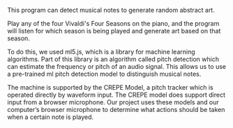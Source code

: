 This program can detect musical notes to generate random abstract art.

Play any of the four Vivaldi's Four Seasons on the piano, and the program will listen for which season is being played and generate art based on that season.

To do this, we used ml5.js, which is a library for machine learning algorithms. Part of this library is an algorithm called pitch detection which can estimate the frequency or pitch of an audio signal. This allows us to use a pre-trained ml pitch detection model to distinguish musical notes. 

The machine is supported by the CREPE Model, a pitch tracker which is operated directly by waveform input. The CREPE model does support direct input from a browser microphone. Our project uses these models and our computer’s browser microphone to determine what actions should be taken when a certain note is played. 

